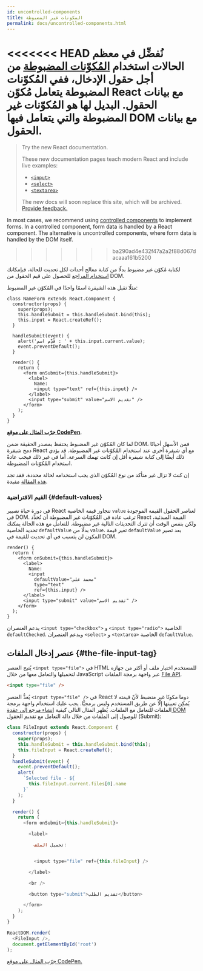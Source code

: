 ```yaml
---
id: uncontrolled-components
title: المكونات غير المضبوطة
permalink: docs/uncontrolled-components.html
---
```


<<<<<<< HEAD
نُفضِّل في معظم الحالات استخدام [المُكوّنات المضبوطة](/docs/forms.html#controlled-components) من أجل حقول الإدخال، ففي المُكوّنات المضبوطة يتعامل مُكوّن React مع بيانات الحقول. البديل لها هو المُكوّنات غير المضبوطة والتي يتعامل فيها DOM مع بيانات الحقول.
=======
> Try the new React documentation.
> 
> These new documentation pages teach modern React and include live examples:
>
> - [`<input>`](https://beta.reactjs.org/reference/react-dom/components/input)
> - [`<select>`](https://beta.reactjs.org/reference/react-dom/components/select)
> - [`<textarea>`](https://beta.reactjs.org/reference/react-dom/components/textarea)
>
> The new docs will soon replace this site, which will be archived. [Provide feedback.](https://github.com/reactjs/reactjs.org/issues/3308)

In most cases, we recommend using [controlled components](/docs/forms.html#controlled-components) to implement forms. In a controlled component, form data is handled by a React component. The alternative is uncontrolled components, where form data is handled by the DOM itself.
>>>>>>> ba290ad4e432f47a2a2f88d067dacaaa161b5200

لكتابة مُكوّن غير مضبوط بدلًا من كتابة معالج أحداث لكل تحديث للحالة، فبإمكانك [استخدام المراجع](/docs/refs-and-the-dom.html) للحصول على قيم الحقول من DOM.

مثلًا تقبل هذه الشيفرة اسمًا واحدًا في المُكوّن غير المضبوط:

```javascript{5,9,18}
class NameForm extends React.Component {
  constructor(props) {
    super(props);
    this.handleSubmit = this.handleSubmit.bind(this);
    this.input = React.createRef();
  }

  handleSubmit(event) {
    alert('قُدِّم اسم : ' + this.input.current.value);
    event.preventDefault();
  }

  render() {
    return (
      <form onSubmit={this.handleSubmit}>
        <label>
          Name:
          <input type="text" ref={this.input} />
        </label>
        <input type="submit" value="تقديم الاسم" />
      </form>
    );
  }
}
```

[**جرّب المثال على موقع CodePen**](https://codepen.io/gaearon/pen/WooRWa?editors=0010).

لما كان المُكوّن غير المضبوط يحتفظ بمصدر الحقيقة ضمن DOM، فمن الأسهل أحيانًا دمج شيفرة React مع أي شيفرة أخرى عند استخدام المُكوّنات غير المضبوطة. قد يؤدي ذلك أيضًا إلى كتابة شيفرة أقل إن كانت تهمك السرعة. أما في غير ذلك فيجب عادةً استخدام المُكوّنات المضبوطة.

إن كنتَ لا تزال غير متأكد من نوع المُكوّن الذي يجب استخدامه لحالة محددة، فقد تجد [هذه المقالة](https://goshakkk.name/controlled-vs-uncontrolled-inputs-react/) مفيدة.

### القيم الافتراضية {#default-values}

في دورة حياة تصيير React تتجاوز قيمة الخاصية `value` لعناصر الحقول القيمة الموجودة في DOM. ترغب عادة في المُكوّنات غير المضبوطة أن تُحدِّد React القيمة المبدئية، ولكن بنفس الوقت أن تترك التحديثات التالية غير مضبوطة. للتعامل مع هذه الحالة يمكنك تحديد الخاصية `defaultValue` بدلًا من `value`. تغير قيمة `defaultValue` بعد تصير المكون لن يتسبب في أي تحديث للقيمة في DOM.

```javascript{7}
render() {
  return (
    <form onSubmit={this.handleSubmit}>
      <label>
        Name:
        <input
          defaultValue="محمد علي"
          type="text"
          ref={this.input} />
      </label>
      <input type="submit" value="تقديم الاسم" />
    </form>
  );
}
```

يدعم العنصران `<input type="checkbox">`  و `<input type="radio">`‎ الخاصية `defaultChecked`. ويدعم العنصران `<select>` و `<textarea>` الخاصية `defaultValue`.

## عنصر إدخال الملفات {#the-file-input-tag}

يُتيح العنصر `<input type="file">` في HTML للمستخدم اختيار ملف أو أكثر من جهازه لتحميلها والتعامل معها من خلال JavaScript عبر واجهة برمجة الملفات [File API](https://developer.mozilla.org/en-US/docs/Web/API/File/Using_files_from_web_applications).

```html
<input type="file" />
```

يُعدُّ العنصر ‎`<input type="file" />`‎ في React دوما مكونًا غير منضبط لأنّ قيمته لا يُمكِن تعيينها إلّا عن طريق المستخدم وليس برمجيًّا. يجب عليك استخدام واجهة برمجة الملفات للتعامل مع الملفات. يُظهِر المثال التالي كيفية [إنشاء مرجع إلى عقدة DOM](/docs/refs-and-the-dom.html) للوصول إلى الملفات من خلال دالة التعامل مع تقديم الحقول (Submit):

```javascript
class FileInput extends React.Component {
  constructor(props) {
    super(props);
    this.handleSubmit = this.handleSubmit.bind(this);
    this.fileInput = React.createRef();
  }
  handleSubmit(event) {
    event.preventDefault();
    alert(
      `Selected file - ${
        this.fileInput.current.files[0].name
      }`
    );
  }

  render() {
    return (
      <form onSubmit={this.handleSubmit}>

        <label>

          تحميل الملف:


          <input type="file" ref={this.fileInput} />

        </label>

        <br />

        <button type="submit">تقديم الطلب</button>

      </form>
    );
  }
}

ReactDOM.render(
  <FileInput />,
  document.getElementById('root')
);
```
[جرّب المثال على موقع CodePen.](codepen://uncontrolled-components/input-type-file)

